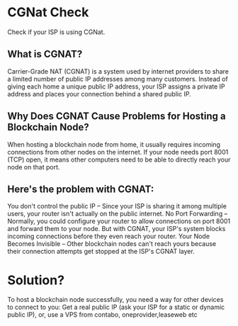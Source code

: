 # CGNat Check
Check if your ISP is using CGNat.

## What is CGNAT?
Carrier-Grade NAT (CGNAT) is a system used by internet providers to share a limited number of public IP addresses among many customers. Instead of giving each home a unique public IP address, your ISP assigns a private IP address and places your connection behind a shared public IP.

## Why Does CGNAT Cause Problems for Hosting a Blockchain Node?
When hosting a blockchain node from home, it usually requires incoming connections from other nodes on the internet. If your node needs port 8001 (TCP) open, it means other computers need to be able to directly reach your node on that port.

## Here's the problem with CGNAT:
You don't control the public IP – Since your ISP is sharing it among multiple users, your router isn't actually on the public internet.
No Port Forwarding – Normally, you could configure your router to allow connections on port 8001 and forward them to your node. But with CGNAT, your ISP's system blocks incoming connections before they even reach your router.
Your Node Becomes Invisible – Other blockchain nodes can't reach yours because their connection attempts get stopped at the ISP's CGNAT layer.
# Solution?
To host a blockchain node successfully, you need a way for other devices to connect to you:
Get a real public IP (ask your ISP for a static or dynamic public IP), or, use a VPS from contabo, oneprovider,leaseweb etc
